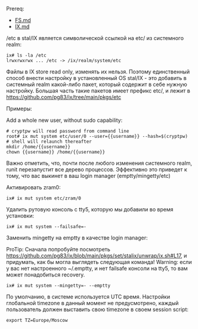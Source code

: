 Prereq:
 * [FS.md](FS.md)
 * [IX.md](IX.md)

/etc в stal/IX является символической ссылкой на etc/ из системного realm:

```
ix# ls -la /etc
lrwxrwxrwx ... /etc -> /ix/realm/system/etc
```

Файлы в IX store read only, изменять их нельзя. Поэтому единственный способ внести настройку в установленный OS stal/IX - это добавить в системный realm какой-либо пакет, который содержит в себе нужную настройку. Большая часть такие пакетов имеет префикс etc/, и лежит в https://github.com/pg83/ix/tree/main/pkgs/etc

Примеры:

Add a whole new user, without sudo capability:

```
# cryptpw will read password from command line
root# ix mut system etc/user/0 --user={{username}} --hash=$(cryptpw)
# shell will relaunch thereafter
mkdir /home/{{username}}
chown {{username}} /home/{{username}}
```

Важно отметить, что, почти после любого изменения системного realm, runit перезапустит все дерево процессов. Эффективно это приведет к тому, что вас выкинет в ваш login manager (emptty/mingetty/etc)

Активировать zram0:

```
ix# ix mut system etc/zram/0
```

Удалить рутовую консоль с tty5, которую мы добавили во время установки:

```
ix# ix mut system --failsafe=-
```

Заменить mingetty на emptty в качестве login manager:

ProTip: Сначала попробуйте посмотреть https://github.com/pg83/ix/blob/main/pkgs/set/stalix/unwrap/ix.sh#L17, и придумать, как бы могла выглядеть следующая команда!
Warning: если у вас нет настроенного ~/.emptty, и нет failsafe консоли на tty5, то вам может понадобиться recovery.

```
ix# ix mut system --mingetty=- --emptty
```

По умолчанию, в системе используется UTC время. Настройки глобальной timezone в данный момент не предусмотрено, каждый пользователь должен выставить свою timezone в своем session script:

```
export TZ=Europe/Moscow
```
